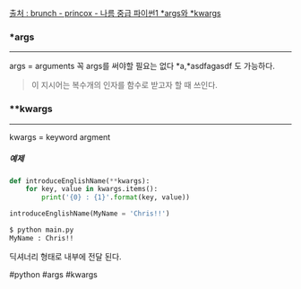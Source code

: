 [출처 : brunch - princox - 나름 중급 파이썬1 *args와 *kwargs](https://brunch.co.kr/@princox/180)
### \*args
---
args = arguments
꼭 args를 써야할 필요는 없다
\*a,\*asdfagasdf 도 가능하다.

> 이 지시어는 복수개의 인자를 함수로 받고자 할 때 쓰인다.

### \*\*kwargs
---
kwargs = keyword argment

##### 예제
```python
def introduceEnglishName(**kwargs):
	for key, value in kwargs.items():
		print('{0} : {1}'.format(key, value))

introduceEnglishName(MyName = 'Chris!!')
```

```bash
$ python main.py
MyName : Chris!!
```

딕셔너리 형태로 내부에 전달 된다.

#python 
#args
#kwargs
